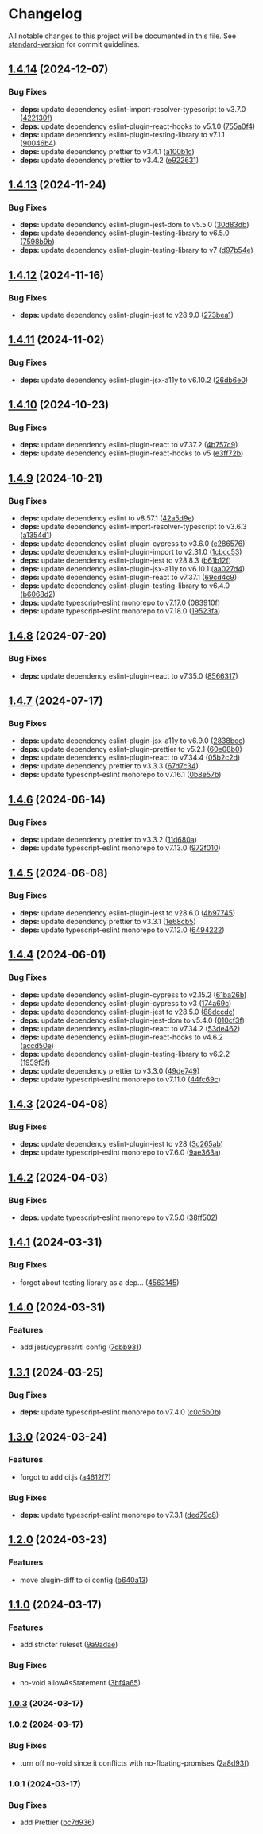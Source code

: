 # Changelog

All notable changes to this project will be documented in this file. See [standard-version](https://github.com/conventional-changelog/standard-version) for commit guidelines.

## [1.4.14](https://github.com/mrijke/eslint-config/compare/v1.4.13...v1.4.14) (2024-12-07)


### Bug Fixes

* **deps:** update dependency eslint-import-resolver-typescript to v3.7.0 ([422130f](https://github.com/mrijke/eslint-config/commit/422130f49c00063065dd6ce0a501c58a5c49a19c))
* **deps:** update dependency eslint-plugin-react-hooks to v5.1.0 ([755a0f4](https://github.com/mrijke/eslint-config/commit/755a0f4e0b0b59663c58d5d1625ee6295faa65f6))
* **deps:** update dependency eslint-plugin-testing-library to v7.1.1 ([90046b4](https://github.com/mrijke/eslint-config/commit/90046b4b5378945f4f1a27360896a445a964aed4))
* **deps:** update dependency prettier to v3.4.1 ([a100b1c](https://github.com/mrijke/eslint-config/commit/a100b1c9578424600ca017d1c8dd18c92b75a1eb))
* **deps:** update dependency prettier to v3.4.2 ([e922631](https://github.com/mrijke/eslint-config/commit/e9226319b95ec5a5934eee062010ad1d3360c152))

## [1.4.13](https://github.com/mrijke/eslint-config/compare/v1.4.12...v1.4.13) (2024-11-24)


### Bug Fixes

* **deps:** update dependency eslint-plugin-jest-dom to v5.5.0 ([30d83db](https://github.com/mrijke/eslint-config/commit/30d83db4fc579f6f219bbea6825885080dc00e95))
* **deps:** update dependency eslint-plugin-testing-library to v6.5.0 ([7598b9b](https://github.com/mrijke/eslint-config/commit/7598b9bad2c4c479c635f5f5b5d01c6ed260ffdd))
* **deps:** update dependency eslint-plugin-testing-library to v7 ([d97b54e](https://github.com/mrijke/eslint-config/commit/d97b54e3a6b334ef5fd86afd809674a064cb3389))

## [1.4.12](https://github.com/mrijke/eslint-config/compare/v1.4.11...v1.4.12) (2024-11-16)


### Bug Fixes

* **deps:** update dependency eslint-plugin-jest to v28.9.0 ([273bea1](https://github.com/mrijke/eslint-config/commit/273bea17b9cf12555d6a1c15032f4b747158678a))

## [1.4.11](https://github.com/mrijke/eslint-config/compare/v1.4.10...v1.4.11) (2024-11-02)


### Bug Fixes

* **deps:** update dependency eslint-plugin-jsx-a11y to v6.10.2 ([26db6e0](https://github.com/mrijke/eslint-config/commit/26db6e0b694f7397e793c446a63bbae25fd72420))

## [1.4.10](https://github.com/mrijke/eslint-config/compare/v1.4.9...v1.4.10) (2024-10-23)


### Bug Fixes

* **deps:** update dependency eslint-plugin-react to v7.37.2 ([4b757c9](https://github.com/mrijke/eslint-config/commit/4b757c9579e84a40ba1b9ba0605709d1668140e0))
* **deps:** update dependency eslint-plugin-react-hooks to v5 ([e3ff72b](https://github.com/mrijke/eslint-config/commit/e3ff72becbc8a87fe770e043354381b1a7337e4a))

## [1.4.9](https://github.com/mrijke/eslint-config/compare/v1.4.8...v1.4.9) (2024-10-21)


### Bug Fixes

* **deps:** update dependency eslint to v8.57.1 ([42a5d9e](https://github.com/mrijke/eslint-config/commit/42a5d9e8a2d8d097c326004797ebc9130b7f9f19))
* **deps:** update dependency eslint-import-resolver-typescript to v3.6.3 ([a1354d1](https://github.com/mrijke/eslint-config/commit/a1354d1304e4776e9af3523290742256ce3de731))
* **deps:** update dependency eslint-plugin-cypress to v3.6.0 ([c286576](https://github.com/mrijke/eslint-config/commit/c28657687b11eb06fb9a932ab8f53ab10e920492))
* **deps:** update dependency eslint-plugin-import to v2.31.0 ([1cbcc53](https://github.com/mrijke/eslint-config/commit/1cbcc539e8946bde8db7cb46c063c052efd1768e))
* **deps:** update dependency eslint-plugin-jest to v28.8.3 ([b61b12f](https://github.com/mrijke/eslint-config/commit/b61b12f2207a3ced01d9265cdfc480ab9a4e470d))
* **deps:** update dependency eslint-plugin-jsx-a11y to v6.10.1 ([aa027d4](https://github.com/mrijke/eslint-config/commit/aa027d409301c1411d961ef799904a8bb1b28d85))
* **deps:** update dependency eslint-plugin-react to v7.37.1 ([69cd4c9](https://github.com/mrijke/eslint-config/commit/69cd4c93e5cf2dc2b3ae2b4facbe74708ea1db4c))
* **deps:** update dependency eslint-plugin-testing-library to v6.4.0 ([b6068d2](https://github.com/mrijke/eslint-config/commit/b6068d2133478afca5e6d3ce11fb796b94e389af))
* **deps:** update typescript-eslint monorepo to v7.17.0 ([083910f](https://github.com/mrijke/eslint-config/commit/083910f9efbbe6761e049ccab45dc15df4c7eb9c))
* **deps:** update typescript-eslint monorepo to v7.18.0 ([19523fa](https://github.com/mrijke/eslint-config/commit/19523fac0e40ed2383d1724f6992e515a6827ea6))

## [1.4.8](https://github.com/mrijke/eslint-config/compare/v1.4.7...v1.4.8) (2024-07-20)


### Bug Fixes

* **deps:** update dependency eslint-plugin-react to v7.35.0 ([8566317](https://github.com/mrijke/eslint-config/commit/8566317b06232088badb1cea5e99f47d3fb6117b))

## [1.4.7](https://github.com/mrijke/eslint-config/compare/v1.4.6...v1.4.7) (2024-07-17)


### Bug Fixes

* **deps:** update dependency eslint-plugin-jsx-a11y to v6.9.0 ([2838bec](https://github.com/mrijke/eslint-config/commit/2838becb76703461ce2b53bd86c3aa725f38a79c))
* **deps:** update dependency eslint-plugin-prettier to v5.2.1 ([60e08b0](https://github.com/mrijke/eslint-config/commit/60e08b0c5b53b2955bc09aed64c4a07e9ad63e97))
* **deps:** update dependency eslint-plugin-react to v7.34.4 ([05b2c2d](https://github.com/mrijke/eslint-config/commit/05b2c2d3c9a39033d6e67336ddc5a2eb24f7b989))
* **deps:** update dependency prettier to v3.3.3 ([67d7c34](https://github.com/mrijke/eslint-config/commit/67d7c346bfa0c9767276f59c118ae902b1bef346))
* **deps:** update typescript-eslint monorepo to v7.16.1 ([0b8e57b](https://github.com/mrijke/eslint-config/commit/0b8e57b3b1007df9564cad281c1353b684e25e8b))

## [1.4.6](https://github.com/mrijke/eslint-config/compare/v1.4.5...v1.4.6) (2024-06-14)


### Bug Fixes

* **deps:** update dependency prettier to v3.3.2 ([11d680a](https://github.com/mrijke/eslint-config/commit/11d680aaffa26c92c14fe7d03bd2cd32ce3d3f67))
* **deps:** update typescript-eslint monorepo to v7.13.0 ([972f010](https://github.com/mrijke/eslint-config/commit/972f010903156973530ef3dd862fa4aeb6d16f4e))

## [1.4.5](https://github.com/mrijke/eslint-config/compare/v1.4.4...v1.4.5) (2024-06-08)


### Bug Fixes

* **deps:** update dependency eslint-plugin-jest to v28.6.0 ([4b97745](https://github.com/mrijke/eslint-config/commit/4b977459402d0e3aa96370b41442e79b907f9d19))
* **deps:** update dependency prettier to v3.3.1 ([1e68cb5](https://github.com/mrijke/eslint-config/commit/1e68cb5e5fe80921b8ae3acd57b7f9563b4bb231))
* **deps:** update typescript-eslint monorepo to v7.12.0 ([6494222](https://github.com/mrijke/eslint-config/commit/649422211abca1eba872fef9dcb563dc440ea261))

## [1.4.4](https://github.com/mrijke/eslint-config/compare/v1.4.3...v1.4.4) (2024-06-01)


### Bug Fixes

* **deps:** update dependency eslint-plugin-cypress to v2.15.2 ([61ba26b](https://github.com/mrijke/eslint-config/commit/61ba26b1be8e8f27c83d422287d9c4ce8d11bef7))
* **deps:** update dependency eslint-plugin-cypress to v3 ([174a69c](https://github.com/mrijke/eslint-config/commit/174a69c0451cc0afbc40d6fec8285309f853676d))
* **deps:** update dependency eslint-plugin-jest to v28.5.0 ([88dccdc](https://github.com/mrijke/eslint-config/commit/88dccdc147d58dc5dfabca365dadfac55af5aeca))
* **deps:** update dependency eslint-plugin-jest-dom to v5.4.0 ([010cf3f](https://github.com/mrijke/eslint-config/commit/010cf3fdf89ed25c8aa545b53f7546ca80ba18d6))
* **deps:** update dependency eslint-plugin-react to v7.34.2 ([53de462](https://github.com/mrijke/eslint-config/commit/53de462ae26c1a62ba018af21efe183927b052eb))
* **deps:** update dependency eslint-plugin-react-hooks to v4.6.2 ([accd50e](https://github.com/mrijke/eslint-config/commit/accd50e6c92001c8e552ba2e3ef06d4f938c598c))
* **deps:** update dependency eslint-plugin-testing-library to v6.2.2 ([1959f3f](https://github.com/mrijke/eslint-config/commit/1959f3f33d38fa714a5dea8c5096778b63141994))
* **deps:** update dependency prettier to v3.3.0 ([49de749](https://github.com/mrijke/eslint-config/commit/49de749acf50b53c98289e31206c53ad85d0d32b))
* **deps:** update typescript-eslint monorepo to v7.11.0 ([44fc69c](https://github.com/mrijke/eslint-config/commit/44fc69cbdef300f9be8ae9d48af0922b18df59f7))

## [1.4.3](https://github.com/mrijke/eslint-config/compare/v1.4.2...v1.4.3) (2024-04-08)


### Bug Fixes

* **deps:** update dependency eslint-plugin-jest to v28 ([3c265ab](https://github.com/mrijke/eslint-config/commit/3c265ab32da170005f24e646a19e53d70ea8e903))
* **deps:** update typescript-eslint monorepo to v7.6.0 ([9ae363a](https://github.com/mrijke/eslint-config/commit/9ae363aacb9560243222814c16f2cdc7688842c9))

## [1.4.2](https://github.com/mrijke/eslint-config/compare/v1.4.1...v1.4.2) (2024-04-03)


### Bug Fixes

* **deps:** update typescript-eslint monorepo to v7.5.0 ([38ff502](https://github.com/mrijke/eslint-config/commit/38ff50298f6062de2e8e4d97a36420055d7f59d5))

## [1.4.1](https://github.com/mrijke/eslint-config/compare/v1.4.0...v1.4.1) (2024-03-31)


### Bug Fixes

* forgot about testing library as a dep... ([4563145](https://github.com/mrijke/eslint-config/commit/4563145b1bd3e1261cd64d749f004e911e138c66))

## [1.4.0](https://github.com/mrijke/eslint-config/compare/v1.3.1...v1.4.0) (2024-03-31)


### Features

* add jest/cypress/rtl config ([7dbb931](https://github.com/mrijke/eslint-config/commit/7dbb9317a2b06a63b33d4cba0fb34905529a622f))

## [1.3.1](https://github.com/mrijke/eslint-config/compare/v1.3.0...v1.3.1) (2024-03-25)


### Bug Fixes

* **deps:** update typescript-eslint monorepo to v7.4.0 ([c0c5b0b](https://github.com/mrijke/eslint-config/commit/c0c5b0b87d1118258fe7cd28e7468e6d09907064))

## [1.3.0](https://github.com/mrijke/eslint-config/compare/v1.2.0...v1.3.0) (2024-03-24)


### Features

* forgot to add ci.js ([a4612f7](https://github.com/mrijke/eslint-config/commit/a4612f73d585dfa7f09d4f7020224cf9b6f54840))


### Bug Fixes

* **deps:** update typescript-eslint monorepo to v7.3.1 ([ded79c8](https://github.com/mrijke/eslint-config/commit/ded79c8c4b2e30188eaf5d38ebdebc9c7a74f713))

## [1.2.0](https://github.com/mrijke/eslint-config/compare/v1.1.0...v1.2.0) (2024-03-23)


### Features

* move plugin-diff to ci config ([b640a13](https://github.com/mrijke/eslint-config/commit/b640a131260dcf8e1e21ac78dd8ca8fcc8af3ee9))

## [1.1.0](https://github.com/mrijke/eslint-config/compare/v1.0.3...v1.1.0) (2024-03-17)


### Features

* add stricter ruleset ([9a9adae](https://github.com/mrijke/eslint-config/commit/9a9adae46fcdec1c47637f952ee7fcf29b27ad57))


### Bug Fixes

* no-void allowAsStatement ([3bf4a65](https://github.com/mrijke/eslint-config/commit/3bf4a6553c54d987ade0db25051d2052630565b2))

### [1.0.3](https://github.com/mrijke/eslint-config/compare/v1.0.2...v1.0.3) (2024-03-17)

### [1.0.2](https://github.com/mrijke/eslint-config/compare/v1.0.1...v1.0.2) (2024-03-17)


### Bug Fixes

* turn off no-void since it conflicts with no-floating-promises ([2a8d93f](https://github.com/mrijke/eslint-config/commit/2a8d93f02a30de6330d9c691f476c499b896e00f))

### 1.0.1 (2024-03-17)


### Bug Fixes

* add Prettier ([bc7d936](https://github.com/mrijke/eslint-config/commit/bc7d9369f52446534f7dd1176fc5edfa60f48585))

